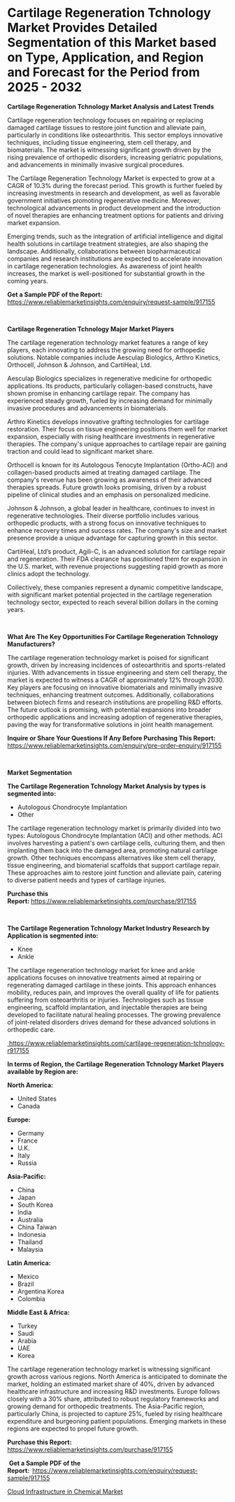 <p><h1>Cartilage Regeneration Tchnology Market Provides Detailed Segmentation of this Market based on Type, Application, and Region and Forecast for the Period from 2025 - 2032</h1></p><p><strong>Cartilage Regeneration Tchnology Market Analysis and Latest Trends</strong></p>
<p><p>Cartilage regeneration technology focuses on repairing or replacing damaged cartilage tissues to restore joint function and alleviate pain, particularly in conditions like osteoarthritis. This sector employs innovative techniques, including tissue engineering, stem cell therapy, and biomaterials. The market is witnessing significant growth driven by the rising prevalence of orthopedic disorders, increasing geriatric populations, and advancements in minimally invasive surgical procedures.</p><p>The Cartilage Regeneration Technology Market is expected to grow at a CAGR of 10.3% during the forecast period. This growth is further fueled by increasing investments in research and development, as well as favorable government initiatives promoting regenerative medicine. Moreover, technological advancements in product development and the introduction of novel therapies are enhancing treatment options for patients and driving market expansion.</p><p>Emerging trends, such as the integration of artificial intelligence and digital health solutions in cartilage treatment strategies, are also shaping the landscape. Additionally, collaborations between biopharmaceutical companies and research institutions are expected to accelerate innovation in cartilage regeneration technologies. As awareness of joint health increases, the market is well-positioned for substantial growth in the coming years.</p></p>
<p><strong>Get a Sample PDF of the Report:&nbsp;</strong> <a href="https://www.reliablemarketinsights.com/enquiry/request-sample/917155?utm_campaign=2475&utm_medium=2&utm_source=Github&utm_content=ia&utm_term=07032025&utm_id=cartilage-regeneration-tchnology">https://www.reliablemarketinsights.com/enquiry/request-sample/917155</a></p>
<p>&nbsp;</p>
<p><strong>Cartilage Regeneration Tchnology Major Market Players</strong></p>
<p><p>The cartilage regeneration technology market features a range of key players, each innovating to address the growing need for orthopedic solutions. Notable companies include Aesculap Biologics, Arthro Kinetics, Orthocell, Johnson & Johnson, and CartiHeal, Ltd.</p><p>Aesculap Biologics specializes in regenerative medicine for orthopedic applications. Its products, particularly collagen-based constructs, have shown promise in enhancing cartilage repair. The company has experienced steady growth, fueled by increasing demand for minimally invasive procedures and advancements in biomaterials.</p><p>Arthro Kinetics develops innovative grafting technologies for cartilage restoration. Their focus on tissue engineering positions them well for market expansion, especially with rising healthcare investments in regenerative therapies. The company's unique approaches to cartilage repair are gaining traction and could lead to significant market share.</p><p>Orthocell is known for its Autologous Tenocyte Implantation (Ortho-ACI) and collagen-based products aimed at treating damaged cartilage. The company's revenue has been growing as awareness of their advanced therapies spreads. Future growth looks promising, driven by a robust pipeline of clinical studies and an emphasis on personalized medicine.</p><p>Johnson & Johnson, a global leader in healthcare, continues to invest in regenerative technologies. Their diverse portfolio includes various orthopedic products, with a strong focus on innovative techniques to enhance recovery times and success rates. The company's size and market presence provide a unique advantage for capturing growth in this sector.</p><p>CartiHeal, Ltd’s product, Agili-C, is an advanced solution for cartilage repair and regeneration. Their FDA clearance has positioned them for expansion in the U.S. market, with revenue projections suggesting rapid growth as more clinics adopt the technology.</p><p>Collectively, these companies represent a dynamic competitive landscape, with significant market potential projected in the cartilage regeneration technology sector, expected to reach several billion dollars in the coming years.</p></p>
<p>&nbsp;</p>
<p><strong>What Are The Key Opportunities For Cartilage Regeneration Tchnology Manufacturers?</strong></p>
<p><p>The cartilage regeneration technology market is poised for significant growth, driven by increasing incidences of osteoarthritis and sports-related injuries. With advancements in tissue engineering and stem cell therapy, the market is expected to witness a CAGR of approximately 12% through 2030. Key players are focusing on innovative biomaterials and minimally invasive techniques, enhancing treatment outcomes. Additionally, collaborations between biotech firms and research institutions are propelling R&D efforts. The future outlook is promising, with potential expansions into broader orthopedic applications and increasing adoption of regenerative therapies, paving the way for transformative solutions in joint health management.</p></p>
<p><strong>Inquire or Share Your Questions If Any Before Purchasing This Report:</strong> <a href="https://www.reliablemarketinsights.com/enquiry/pre-order-enquiry/917155?utm_campaign=2475&utm_medium=2&utm_source=Github&utm_content=ia&utm_term=07032025&utm_id=cartilage-regeneration-tchnology">https://www.reliablemarketinsights.com/enquiry/pre-order-enquiry/917155</a></p>
<p>&nbsp;</p>
<p><strong>Market Segmentation</strong></p>
<p><strong>The Cartilage Regeneration Tchnology Market Analysis by types is segmented into:</strong></p>
<p><ul><li>Autologous Chondrocyte Implantation</li><li>Other</li></ul></p>
<p><p>The cartilage regeneration technology market is primarily divided into two types: Autologous Chondrocyte Implantation (ACI) and other methods. ACI involves harvesting a patient's own cartilage cells, culturing them, and then implanting them back into the damaged area, promoting natural cartilage growth. Other techniques encompass alternatives like stem cell therapy, tissue engineering, and biomaterial scaffolds that support cartilage repair. These approaches aim to restore joint function and alleviate pain, catering to diverse patient needs and types of cartilage injuries.</p></p>
<p><strong>Purchase this Report:&nbsp;</strong><a href="https://www.reliablemarketinsights.com/purchase/917155?utm_campaign=2475&utm_medium=2&utm_source=Github&utm_content=ia&utm_term=07032025&utm_id=cartilage-regeneration-tchnology">https://www.reliablemarketinsights.com/purchase/917155</a></p>
<p>&nbsp;</p>
<p><strong>The Cartilage Regeneration Tchnology Market Industry Research by Application is segmented into:</strong></p>
<p><ul><li>Knee</li><li>Ankle</li></ul></p>
<p><p>The cartilage regeneration technology market for knee and ankle applications focuses on innovative treatments aimed at repairing or regenerating damaged cartilage in these joints. This approach enhances mobility, reduces pain, and improves the overall quality of life for patients suffering from osteoarthritis or injuries. Technologies such as tissue engineering, scaffold implantation, and injectable therapies are being developed to facilitate natural healing processes. The growing prevalence of joint-related disorders drives demand for these advanced solutions in orthopedic care.</p></p>
<p><a href="https://www.reliablemarketinsights.com/cartilage-regeneration-tchnology-r917155?utm_campaign=2475&utm_medium=2&utm_source=Github&utm_content=ia&utm_term=07032025&utm_id=cartilage-regeneration-tchnology">&nbsp;https://www.reliablemarketinsights.com/cartilage-regeneration-tchnology-r917155</a></p>
<p><strong>In terms of Region, the Cartilage Regeneration Tchnology Market Players available by Region are:</strong></p>
<p>
    <p> <strong> North America: </strong>
        <ul>
            <li>United States</li>
            <li>Canada</li>
        </ul>
        </p> 
    <p> <strong> Europe: </strong>
        <ul>
            <li>Germany</li>
            <li>France</li>
            <li>U.K.</li>
            <li>Italy</li>
            <li>Russia</li>
        </ul>
        </p> 
    <p> <strong> Asia-Pacific: </strong>
        <ul>
            <li>China</li>
            <li>Japan</li>
            <li>South Korea</li>
            <li>India</li>
            <li>Australia</li>
            <li>China Taiwan</li>
            <li>Indonesia</li>
            <li>Thailand</li>
            <li>Malaysia</li>
        </ul>
        </p> 
    <p> <strong> Latin America: </strong>
        <ul>
            <li>Mexico</li>
            <li>Brazil</li>
            <li>Argentina Korea</li>
            <li>Colombia</li>
        </ul>
        </p> 
    <p> <strong> Middle East & Africa: </strong>
        <ul>
            <li>Turkey</li>
            <li>Saudi</li>
            <li>Arabia</li>
            <li>UAE</li>
            <li>Korea</li>
        </ul>
    </p>
    </p>
<p><p>The cartilage regeneration technology market is witnessing significant growth across various regions. North America is anticipated to dominate the market, holding an estimated market share of 40%, driven by advanced healthcare infrastructure and increasing R&D investments. Europe follows closely with a 30% share, attributed to robust regulatory frameworks and growing demand for orthopedic treatments. The Asia-Pacific region, particularly China, is projected to capture 25%, fueled by rising healthcare expenditure and burgeoning patient populations. Emerging markets in these regions are expected to propel future growth.</p></p>
<p><strong>Purchase this Report: </strong><a href="https://www.reliablemarketinsights.com/purchase/917155?utm_campaign=2475&utm_medium=2&utm_source=Github&utm_content=ia&utm_term=07032025&utm_id=cartilage-regeneration-tchnology">https://www.reliablemarketinsights.com/purchase/917155</a></p>
<p>&nbsp;<strong>Get a Sample PDF of the Report:&nbsp;&nbsp;</strong><a href="https://www.reliablemarketinsights.com/enquiry/request-sample/917155?utm_campaign=2475&utm_medium=2&utm_source=Github&utm_content=ia&utm_term=07032025&utm_id=cartilage-regeneration-tchnology">https://www.reliablemarketinsights.com/enquiry/request-sample/917155</a></p>
<p><strong></strong></p>
<p><p><a href="https://github.com/skerretflossie9297/Market-Research-Report-List-1/blob/main/cloud-infrastructure-in-chemical-market.md?utm_campaign=2475&utm_medium=2&utm_source=Github&utm_content=ia&utm_term=07032025&utm_id=cartilage-regeneration-tchnology">Cloud Infrastructure in Chemical Market</a></p></p>